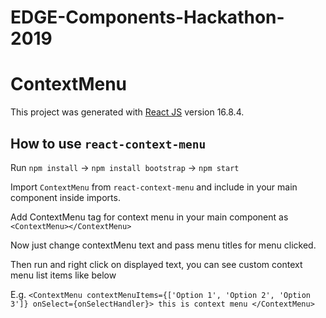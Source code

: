 # EDGE-Components-Hackathon-2019

# ContextMenu

This project was generated with [React JS](https://github.com/reactjs) version 16.8.4.

## How to use `react-context-menu`

Run `npm install` ->
`npm install bootstrap` ->
`npm start`

Import `ContextMenu` from `react-context-menu` and include in your main component inside imports.

Add ContextMenu tag for context menu in your main component as `<ContextMenu></ContextMenu>`

Now just change contextMenu text and pass menu titles for menu clicked.

Then run and right click on displayed text, you can see custom context menu list items like below



E.g. `<ContextMenu contextMenuItems={['Option 1', 'Option 2', 'Option 3']} onSelect={onSelectHandler}>
      this is context menu
    </ContextMenu>`
    
